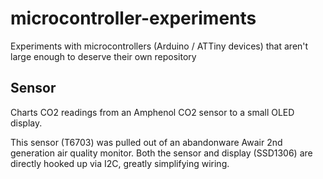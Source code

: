 # microcontroller-experiments
Experiments with microcontrollers (Arduino / ATTiny devices) that aren't large enough to deserve their own repository

## Sensor
Charts CO2 readings from an Amphenol CO2 sensor to a small OLED display.

This sensor (T6703) was pulled out of an abandonware Awair 2nd generation air quality monitor. Both the sensor and display (SSD1306) are directly hooked up via I2C, greatly simplifying wiring.
